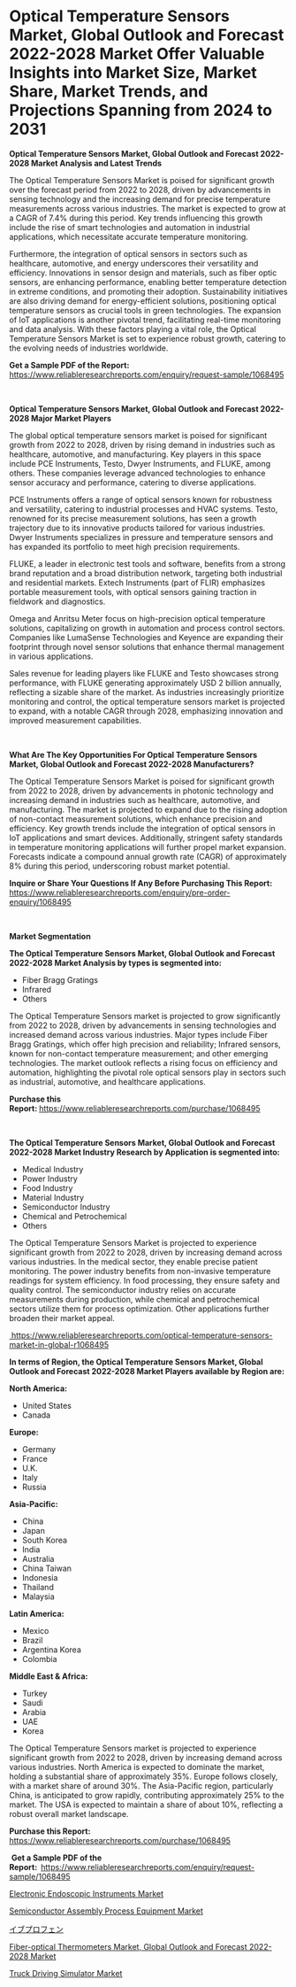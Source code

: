 <p><h1>Optical Temperature Sensors Market, Global Outlook and Forecast 2022-2028 Market Offer Valuable Insights into Market Size, Market Share, Market Trends, and Projections Spanning from 2024 to 2031</h1></p><p><strong>Optical Temperature Sensors Market, Global Outlook and Forecast 2022-2028 Market Analysis and Latest Trends</strong></p>
<p><p>The Optical Temperature Sensors Market is poised for significant growth over the forecast period from 2022 to 2028, driven by advancements in sensing technology and the increasing demand for precise temperature measurements across various industries. The market is expected to grow at a CAGR of 7.4% during this period. Key trends influencing this growth include the rise of smart technologies and automation in industrial applications, which necessitate accurate temperature monitoring.</p><p>Furthermore, the integration of optical sensors in sectors such as healthcare, automotive, and energy underscores their versatility and efficiency. Innovations in sensor design and materials, such as fiber optic sensors, are enhancing performance, enabling better temperature detection in extreme conditions, and promoting their adoption. Sustainability initiatives are also driving demand for energy-efficient solutions, positioning optical temperature sensors as crucial tools in green technologies. The expansion of IoT applications is another pivotal trend, facilitating real-time monitoring and data analysis. With these factors playing a vital role, the Optical Temperature Sensors Market is set to experience robust growth, catering to the evolving needs of industries worldwide.</p></p>
<p><strong>Get a Sample PDF of the Report:&nbsp;</strong> <a href="https://www.reliableresearchreports.com/enquiry/request-sample/1068495">https://www.reliableresearchreports.com/enquiry/request-sample/1068495</a></p>
<p>&nbsp;</p>
<p><strong>Optical Temperature Sensors Market, Global Outlook and Forecast 2022-2028 Major Market Players</strong></p>
<p><p>The global optical temperature sensors market is poised for significant growth from 2022 to 2028, driven by rising demand in industries such as healthcare, automotive, and manufacturing. Key players in this space include PCE Instruments, Testo, Dwyer Instruments, and FLUKE, among others. These companies leverage advanced technologies to enhance sensor accuracy and performance, catering to diverse applications.</p><p>PCE Instruments offers a range of optical sensors known for robustness and versatility, catering to industrial processes and HVAC systems. Testo, renowned for its precise measurement solutions, has seen a growth trajectory due to its innovative products tailored for various industries. Dwyer Instruments specializes in pressure and temperature sensors and has expanded its portfolio to meet high precision requirements.</p><p>FLUKE, a leader in electronic test tools and software, benefits from a strong brand reputation and a broad distribution network, targeting both industrial and residential markets. Extech Instruments (part of FLIR) emphasizes portable measurement tools, with optical sensors gaining traction in fieldwork and diagnostics.</p><p>Omega and Anritsu Meter focus on high-precision optical temperature solutions, capitalizing on growth in automation and process control sectors. Companies like LumaSense Technologies and Keyence are expanding their footprint through novel sensor solutions that enhance thermal management in various applications.</p><p>Sales revenue for leading players like FLUKE and Testo showcases strong performance, with FLUKE generating approximately USD 2 billion annually, reflecting a sizable share of the market. As industries increasingly prioritize monitoring and control, the optical temperature sensors market is projected to expand, with a notable CAGR through 2028, emphasizing innovation and improved measurement capabilities.</p></p>
<p>&nbsp;</p>
<p><strong>What Are The Key Opportunities For Optical Temperature Sensors Market, Global Outlook and Forecast 2022-2028 Manufacturers?</strong></p>
<p><p>The Optical Temperature Sensors Market is poised for significant growth from 2022 to 2028, driven by advancements in photonic technology and increasing demand in industries such as healthcare, automotive, and manufacturing. The market is projected to expand due to the rising adoption of non-contact measurement solutions, which enhance precision and efficiency. Key growth trends include the integration of optical sensors in IoT applications and smart devices. Additionally, stringent safety standards in temperature monitoring applications will further propel market expansion. Forecasts indicate a compound annual growth rate (CAGR) of approximately 8% during this period, underscoring robust market potential.</p></p>
<p><strong>Inquire or Share Your Questions If Any Before Purchasing This Report:</strong> <a href="https://www.reliableresearchreports.com/enquiry/pre-order-enquiry/1068495">https://www.reliableresearchreports.com/enquiry/pre-order-enquiry/1068495</a></p>
<p>&nbsp;</p>
<p><strong>Market Segmentation</strong></p>
<p><strong>The Optical Temperature Sensors Market, Global Outlook and Forecast 2022-2028 Market Analysis by types is segmented into:</strong></p>
<p><ul><li>Fiber Bragg Gratings</li><li>Infrared</li><li>Others</li></ul></p>
<p><p>The Optical Temperature Sensors market is projected to grow significantly from 2022 to 2028, driven by advancements in sensing technologies and increased demand across various industries. Major types include Fiber Bragg Gratings, which offer high precision and reliability; Infrared sensors, known for non-contact temperature measurement; and other emerging technologies. The market outlook reflects a rising focus on efficiency and automation, highlighting the pivotal role optical sensors play in sectors such as industrial, automotive, and healthcare applications.</p></p>
<p><strong>Purchase this Report:&nbsp;</strong><a href="https://www.reliableresearchreports.com/purchase/1068495">https://www.reliableresearchreports.com/purchase/1068495</a></p>
<p>&nbsp;</p>
<p><strong>The Optical Temperature Sensors Market, Global Outlook and Forecast 2022-2028 Market Industry Research by Application is segmented into:</strong></p>
<p><ul><li>Medical Industry</li><li>Power Industry</li><li>Food Industry</li><li>Material Industry</li><li>Semiconductor Industry</li><li>Chemical and Petrochemical</li><li>Others</li></ul></p>
<p><p>The Optical Temperature Sensors Market is projected to experience significant growth from 2022 to 2028, driven by increasing demand across various industries. In the medical sector, they enable precise patient monitoring. The power industry benefits from non-invasive temperature readings for system efficiency. In food processing, they ensure safety and quality control. The semiconductor industry relies on accurate measurements during production, while chemical and petrochemical sectors utilize them for process optimization. Other applications further broaden their market appeal.</p></p>
<p><a href="https://www.reliableresearchreports.com/optical-temperature-sensors-market-in-global-r1068495">&nbsp;https://www.reliableresearchreports.com/optical-temperature-sensors-market-in-global-r1068495</a></p>
<p><strong>In terms of Region, the Optical Temperature Sensors Market, Global Outlook and Forecast 2022-2028 Market Players available by Region are:</strong></p>
<p>
    <p> <strong> North America: </strong>
        <ul>
            <li>United States</li>
            <li>Canada</li>
        </ul>
        </p> 
    <p> <strong> Europe: </strong>
        <ul>
            <li>Germany</li>
            <li>France</li>
            <li>U.K.</li>
            <li>Italy</li>
            <li>Russia</li>
        </ul>
        </p> 
    <p> <strong> Asia-Pacific: </strong>
        <ul>
            <li>China</li>
            <li>Japan</li>
            <li>South Korea</li>
            <li>India</li>
            <li>Australia</li>
            <li>China Taiwan</li>
            <li>Indonesia</li>
            <li>Thailand</li>
            <li>Malaysia</li>
        </ul>
        </p> 
    <p> <strong> Latin America: </strong>
        <ul>
            <li>Mexico</li>
            <li>Brazil</li>
            <li>Argentina Korea</li>
            <li>Colombia</li>
        </ul>
        </p> 
    <p> <strong> Middle East & Africa: </strong>
        <ul>
            <li>Turkey</li>
            <li>Saudi</li>
            <li>Arabia</li>
            <li>UAE</li>
            <li>Korea</li>
        </ul>
    </p>
    </p>
<p><p>The Optical Temperature Sensors market is projected to experience significant growth from 2022 to 2028, driven by increasing demand across various industries. North America is expected to dominate the market, holding a substantial share of approximately 35%. Europe follows closely, with a market share of around 30%. The Asia-Pacific region, particularly China, is anticipated to grow rapidly, contributing approximately 25% to the market. The USA is expected to maintain a share of about 10%, reflecting a robust overall market landscape.</p></p>
<p><strong>Purchase this Report: </strong><a href="https://www.reliableresearchreports.com/purchase/1068495">https://www.reliableresearchreports.com/purchase/1068495</a></p>
<p>&nbsp;<strong>Get a Sample PDF of the Report:&nbsp;&nbsp;</strong><a href="https://www.reliableresearchreports.com/enquiry/request-sample/1068495">https://www.reliableresearchreports.com/enquiry/request-sample/1068495</a></p>
<p><strong></strong></p>
<p><p><a href="https://issuu.com/reportprime-2/docs/electronic-endoscopic-instruments-m_39161c8a66b7cc">Electronic Endoscopic Instruments Market</a></p><p><a href="https://medium.com/@thadnader_5170/semiconductor-assembly-process-equipment-market-size-share-analysis-growth-trends-forecasts-ac9d802aa770">Semiconductor Assembly Process Equipment Market</a></p><p><a href="https://medium.com/@stellaca2cz/%E3%82%A4%E3%83%96%E3%83%97%E3%83%AD%E3%83%95%E3%82%A7%E3%83%B3%E5%B8%82%E5%A0%B4%E3%81%AE%E3%83%9E%E3%83%83%E3%83%94%E3%83%B3%E3%82%B0-%E3%83%88%E3%83%AC%E3%83%B3%E3%83%89-%E8%AA%B2%E9%A1%8C-%E3%81%9D%E3%81%97%E3%81%A6%E3%83%96%E3%83%AC%E3%82%A4%E3%82%AF%E3%82%B9%E3%83%AB%E3%83%BC-2024%E5%B9%B4-2031%E5%B9%B4-1c919af80bc2">イブプロフェン</a></p><p><a href="https://github.com/indrystar/Market-Research-Report-List-4/blob/main/fiber-optical-thermometers-market-global-outlook-and-forecast-2022-2028-market.md">Fiber-optical Thermometers Market, Global Outlook and Forecast 2022-2028 Market</a></p><p><a href="https://www.linkedin.com/pulse/truck-driving-simulator-market-growth-segmentation-regional-analysis-2vzcc?trackingId=c6KDJh35TOqinlE4UnjFgg%3D%3D">Truck Driving Simulator Market</a></p></p>